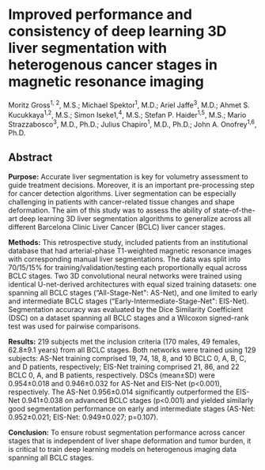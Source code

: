 # Improved performance and consistency of deep learning 3D liver segmentation with heterogenous cancer stages in magnetic resonance imaging

Moritz Gross<sup>1, 2</sup>, M.S.; Michael Spektor<sup>1</sup>, M.D.; Ariel Jaffe<sup>3</sup>, M.D.; Ahmet S. Kucukkaya<sup>1,2</sup>, M.S.; Simon Iseke1,<sup>4</sup>, M.S.; Stefan P. Haider<sup>1,5</sup>, M.S.; Mario Strazzabosco<sup>3</sup>, M.D., Ph.D.; Julius Chapiro<sup>1</sup>, M.D., Ph.D.; John A. Onofrey<sup>1,6</sup>, Ph.D.

## Abstract

**Purpose:** Accurate liver segmentation is key for volumetry assessment to guide treatment decisions. Moreover, it is an important pre-processing step for cancer detection algorithms. Liver segmentation can be especially challenging in patients with cancer-related tissue changes and shape deformation. The aim of this study was to assess the ability of state-of-the-art deep learning 3D liver segmentation algorithms to generalize across all different Barcelona Clinic Liver Cancer (BCLC) liver cancer stages.

**Methods:** This retrospective study, included patients from an institutional database that had arterial-phase T1-weighted magnetic resonance images with corresponding manual liver segmentations. The data was split into 70/15/15% for training/validation/testing each proportionally equal across BCLC stages. Two 3D convolutional neural networks were trained using identical U-net-derived architectures with equal sized training datasets: one spanning all BCLC stages (“All-Stage-Net": AS-Net), and one limited to early and intermediate BCLC stages (“Early-Intermediate-Stage-Net": EIS-Net). Segmentation accuracy was evaluated by the Dice Similarity Coefficient (DSC) on a dataset spanning all BCLC stages and a Wilcoxon signed-rank test was used for pairwise comparisons.

**Results:** 219 subjects met the inclusion criteria (170 males, 49 females, 62.8±9.1 years) from all BCLC stages. Both networks were trained using 129 subjects: AS-Net training comprised 19, 74, 18, 8, and 10 BCLC 0, A, B, C, and D patients, respectively; EIS-Net training comprised 21, 86, and 22 BCLC 0, A, and B patients, respectively. DSCs (mean±SD) were 0.954±0.018 and 0.946±0.032 for AS-Net and EIS-Net (p<0.001), respectively. The AS-Net 0.956±0.014 significantly outperformed the EIS-Net 0.941±0.038 on advanced BCLC stages (p<0.001) and yielded similarly good segmentation performance on early and intermediate stages (AS-Net: 0.952±0.021; EIS-Net: 0.949±0.027; p=0.107).

**Conclusion:** To ensure robust segmentation performance across cancer stages that is independent of liver shape deformation and tumor burden, it is critical to train deep learning models on heterogenous imaging data spanning all BCLC stages.

